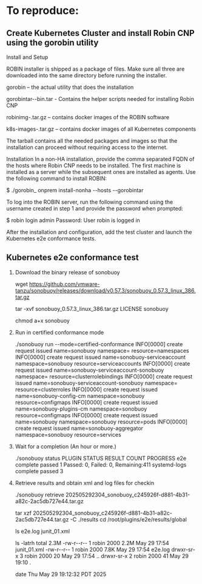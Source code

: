 # To reproduce:

## Create Kubernetes Cluster and install Robin CNP using the gorobin utility

Install and Setup

ROBIN installer is shipped as a package of files. Make sure all three are downloaded into the same directory before running the installer.

gorobin – the actual utility that does the installation

gorobintar-<VERSION>-bin.tar - Contains the helper scripts needed for installing Robin CNP  

robinimg-<VERSION>.tar.gz – contains docker images of the ROBIN software

k8s-images-<VERSION>.tar.gz – contains docker images of all Kubernetes components


The tarball contains all the needed packages and images so that the installation can proceed without requiring access to the internet.

Installation
In a non-HA installation, provide the comma separated FQDN of the hosts where Robin CNP needs to be installed. The first machine is installed as a server while the subsequent ones are installed as agents. Use the following command to install ROBIN:

$ ./gorobin_<version> onprem install-nonha --hosts <hostnames> --gorobintar <path-to-gorobin-tarball>


To log into the ROBIN server, run the following command using the username created in step 1 and provide the password when prompted:

$ robin login admin
  Password:
  User robin is logged in


After the installation and configuration, add the test cluster and launch the Kubernetes e2e conformance tests.

## Kubernetes e2e conformance test

1. Download the binary release of sonobuoy

    wget https://github.com/vmware-tanzu/sonobuoy/releases/download/v0.57.3/sonobuoy_0.57.3_linux_386.tar.gz

    tar -xvf sonobuoy_0.57.3_linux_386.tar.gz
    LICENSE
    sonobuoy
 
    chmod a+x sonobuoy

2. Run in certified conformance mode

    ./sonobuoy run --mode=certified-conformance
    INFO[0000] create request issued                         name=sonobuoy namespace= resource=namespaces
    INFO[0000] create request issued                         name=sonobuoy-serviceaccount namespace=sonobuoy resource=serviceaccounts
    INFO[0000] create request issued                         name=sonobuoy-serviceaccount-sonobuoy namespace= resource=clusterrolebindings
    INFO[0000] create request issued                         name=sonobuoy-serviceaccount-sonobuoy namespace= resource=clusterroles
    INFO[0000] create request issued                         name=sonobuoy-config-cm namespace=sonobuoy resource=configmaps
    INFO[0000] create request issued                         name=sonobuoy-plugins-cm namespace=sonobuoy resource=configmaps
    INFO[0000] create request issued                         name=sonobuoy namespace=sonobuoy resource=pods
    INFO[0000] create request issued                         name=sonobuoy-aggregator namespace=sonobuoy resource=services

3. Wait for a completion (An hour or more.)

    ./sonobuoy status
         PLUGIN     STATUS   RESULT   COUNT                                PROGRESS
            e2e   complete   passed       1   Passed:  0, Failed:  0, Remaining:411
   systemd-logs   complete   passed       3

4. Retrieve results and obtain xml and log files for checkin

    ./sonobuoy retrieve
    202505292304_sonobuoy_c245926f-d881-4b31-a82c-2ac5db727e44.tar.gz

    tar xzf 202505292304_sonobuoy_c245926f-d881-4b31-a82c-2ac5db727e44.tar.gz -C ./results
    cd /root/plugins/e2e/results/global

    ls
    e2e.log  junit_01.xml

    ls -latrh
    total 2.3M
    -rw-r--r-- 1 robin 2000 2.2M May 29 17:54 junit_01.xml
    -rw-r--r-- 1 robin 2000 7.8K May 29 17:54 e2e.log
    drwxr-sr-x 3 robin 2000   20 May 29 17:54 ..
    drwxr-sr-x 2 robin 2000   41 May 29 19:10 .
    
    date
    Thu May 29 19:12:32 PDT 2025
